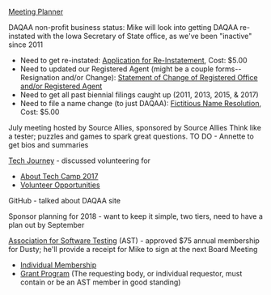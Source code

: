 [Meeting Planner](https://docs.google.com/spreadsheets/d/1qY6O5bR5MWBwRZ-iIOG0dUWdoj8bld_chOMgfkDfrik/edit?usp=sharing)

DAQAA non-profit business status: 
  Mike will look into getting DAQAA re-instated with the Iowa Secretary of State office, as we've been "inactive" since 2011
  - Need to get re-instated: [Application for Re-Instatement](https://sos.iowa.gov/business/pdf/635_2001.pdf), Cost: $5.00
  - Need to updated our Registered Agent (might be a couple forms--Resignation and/or Change): [Statement of Change of Registered Office and/or Registered Agent](https://sos.iowa.gov/business/pdf/635_0119.pdf)
  - Need to get all past biennial filings caught up (2011, 2013, 2015, & 2017)
  - Need to file a name change (to just DAQAA): [Fictitious Name Resolution](https://sos.iowa.gov/business/pdf/635_9999.pdf), Cost: $5.00

July meeting
  hosted by Source Allies, sponsored by Source Allies
  Think like a tester; puzzles and games to spark great questions. 
  TO DO - Annette to get bios and summaries
  
[Tech Journey](https://www.techjourney.org/volunteer/) - discussed volunteering for
- [About Tech Camp 2017](https://www.techjourney.org/tech-camp/)
- [Volunteer Opportunities](https://www.techjourney.org/volunteer/)
 
GitHub - talked about DAQAA site
 
Sponsor planning for 2018 - want to keep it simple, two tiers, need to have a plan out by September
 
[Association for Software Testing](http://www.associationforsoftwaretesting.org/) (AST) - approved $75 annual membership for Dusty; he'll provide a receipt for Mike to sign at the next Board Meeting
- [Individual Membership](https://www.associationforsoftwaretesting.org/individual-membership/)
- [Grant Program](https://www.associationforsoftwaretesting.org/programs/ast-grant-program/) (The requesting body, or individual requestor, must contain or be an AST member in good standing) 

